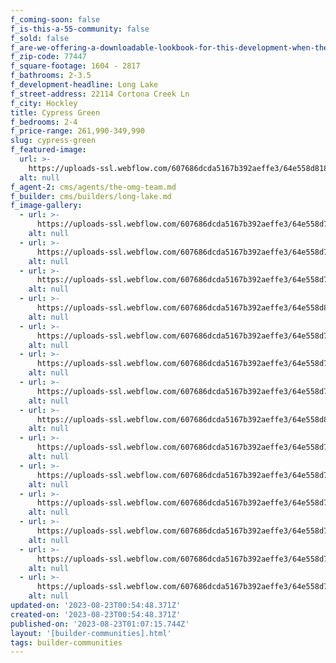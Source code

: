 ```yaml
---
f_coming-soon: false
f_is-this-a-55-community: false
f_sold: false
f_are-we-offering-a-downloadable-lookbook-for-this-development-when-they-submit-their-contact-info: false
f_zip-code: 77447
f_square-footage: 1604 - 2817
f_bathrooms: 2-3.5
f_development-headline: Long Lake
f_street-address: 22114 Cortona Creek Ln
f_city: Hockley
title: Cypress Green
f_bedrooms: 2-4
f_price-range: 261,990-349,990
slug: cypress-green
f_featured-image:
  url: >-
    https://uploads-ssl.webflow.com/607686dcda5167b392aeffe3/64e558d81896002829bc28bf_64a32b93fa16f8c5677f911d_1-print-DSC07826-Edit%2520(1)%2520(1).jpeg
  alt: null
f_agent-2: cms/agents/the-omg-team.md
f_builder: cms/builders/long-lake.md
f_image-gallery:
  - url: >-
      https://uploads-ssl.webflow.com/607686dcda5167b392aeffe3/64e558d71896002829bc2889_64c7d1f3b50442efc895d9e9_1-web-or-mls-DSC07775-Edit.jpeg
    alt: null
  - url: >-
      https://uploads-ssl.webflow.com/607686dcda5167b392aeffe3/64e558d71896002829bc2881_64c7d1f40addfa8a602119f0_2-web-or-mls-DSC07790-Edit.jpeg
    alt: null
  - url: >-
      https://uploads-ssl.webflow.com/607686dcda5167b392aeffe3/64e558d71896002829bc288e_64c7d1f562ecfb804af5e114_3-web-or-mls-DSC06421.jpeg
    alt: null
  - url: >-
      https://uploads-ssl.webflow.com/607686dcda5167b392aeffe3/64e558d81896002829bc28d8_64c7d1f6b7579ecc3150ff6b_6-web-or-mls-DSC06456_VS.jpeg
    alt: null
  - url: >-
      https://uploads-ssl.webflow.com/607686dcda5167b392aeffe3/64e558d71896002829bc2878_64c7d2114b977a980db08aa3_7-web-or-mls-DSC06476.jpeg
    alt: null
  - url: >-
      https://uploads-ssl.webflow.com/607686dcda5167b392aeffe3/64e558d71896002829bc286f_64c7d212f43658979c57c869_9-web-or-mls-DSC06496.jpeg
    alt: null
  - url: >-
      https://uploads-ssl.webflow.com/607686dcda5167b392aeffe3/64e558d71896002829bc2884_64c7d213b50442efc895e01e_13-web-or-mls-DSC06541.jpeg
    alt: null
  - url: >-
      https://uploads-ssl.webflow.com/607686dcda5167b392aeffe3/64e558d81896002829bc28d5_64c7d214f453801f6fd0d3ce_15-web-or-mls-DSC06561_VS.jpeg
    alt: null
  - url: >-
      https://uploads-ssl.webflow.com/607686dcda5167b392aeffe3/64e558d71896002829bc2872_64c7d215152433319db391f9_16-web-or-mls-DSC06571.jpeg
    alt: null
  - url: >-
      https://uploads-ssl.webflow.com/607686dcda5167b392aeffe3/64e558d71896002829bc28a1_64c7d257be4337be863ba3b5_22-web-or-mls-DSC06631_VS.jpeg
    alt: null
  - url: >-
      https://uploads-ssl.webflow.com/607686dcda5167b392aeffe3/64e558d71896002829bc28a4_64c7d259ac4d775c77cb53a6_24-web-or-mls-DSC06726.jpeg
    alt: null
  - url: >-
      https://uploads-ssl.webflow.com/607686dcda5167b392aeffe3/64e558d71896002829bc2858_64c7d259268c16562f9bcb96_27-web-or-mls-DSC06706.jpeg
    alt: null
  - url: >-
      https://uploads-ssl.webflow.com/607686dcda5167b392aeffe3/64e558d71896002829bc2875_64c7d25a4e0728b359d2ba3c_28-web-or-mls-DSC06741.jpeg
    alt: null
  - url: >-
      https://uploads-ssl.webflow.com/607686dcda5167b392aeffe3/64e558d71896002829bc2891_64c7d25b268c16562f9bcd94_37-web-or-mls-DSC06836.jpeg
    alt: null
updated-on: '2023-08-23T00:54:48.371Z'
created-on: '2023-08-23T00:54:48.371Z'
published-on: '2023-08-23T01:07:15.744Z'
layout: '[builder-communities].html'
tags: builder-communities
---
```



